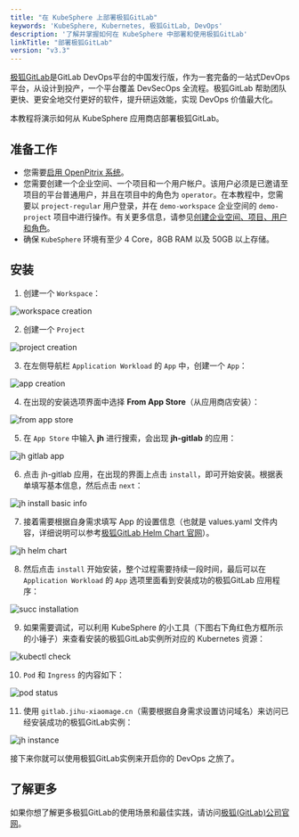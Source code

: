 ```yaml
---
title: "在 KubeSphere 上部署极狐GitLab"
keywords: 'KubeSphere, Kubernetes, 极狐GitLab, DevOps'
description: '了解并掌握如何在 KubeSphere 中部署和使用极狐GitLab'
linkTitle: "部署极狐GitLab"
version: "v3.3"
---
```


[极狐GitLab](https://gitlab.cn)是GitLab DevOps平台的中国发行版，作为一套完备的一站式DevOps平台，从设计到投产，一个平台覆盖 DevSecOps 全流程。极狐GitLab 帮助团队更快、更安全地交付更好的软件，提升研运效能，实现 DevOps 价值最大化。

本教程将演示如何从 KubeSphere 应用商店部署极狐GitLab。

## **准备工作**


- 您需要[启用 OpenPitrix 系统](../../../pluggable-components/app-store/)。
- 您需要创建一个企业空间、一个项目和一个用户帐户。该用户必须是已邀请至项目的平台普通用户，并且在项目中的角色为 `operator`。在本教程中，您需要以 `project-regular` 用户登录，并在 `demo-workspace` 企业空间的 `demo-project` 项目中进行操作。有关更多信息，请参见[创建企业空间、项目、用户和角色](../../../quick-start/create-workspace-and-project/)。
- 确保 `KubeSphere` 环境有至少 4 Core，8GB RAM 以及 50GB 以上存储。

## 安装

1. 创建一个 `Workspace`：

![workspace creation](/images/docs/v3.x/zh-cn/appstore/built-in-apps/jh-app/workspace-creation.png)

2. 创建一个 `Project`

![project creation](/images/docs/v3.x/zh-cn/appstore/built-in-apps/jh-app/project-creation.png)

3. 在左侧导航栏 `Application Workload` 的 `App` 中，创建一个 `App`：

![app creation](/images/docs/v3.x/zh-cn/appstore/built-in-apps/jh-app/app-creation.png)

4. 在出现的安装选项界面中选择 **From App Store**（从应用商店安装）：

![from app store](/images/docs/v3.x/zh-cn/appstore/built-in-apps/jh-app/from-app-store.png)

5. 在 `App Store` 中输入 **jh** 进行搜索，会出现 **jh-gitlab** 的应用：

![jh gitlab app](/images/docs/v3.x/zh-cn/appstore/built-in-apps/jh-app/jihu-gitlab-app.png) 

6. 点击 jh-gitlab 应用，在出现的界面上点击 `install`，即可开始安装。根据表单填写基本信息，然后点击 `next`：

![jh install basic info](/images/docs/v3.x/zh-cn/appstore/built-in-apps/jh-app/jh-install-basic-info.png)

7. 接着需要根据自身需求填写 App 的设置信息（也就是 values.yaml 文件内容，详细说明可以参考[极狐GitLab Helm Chart 官网](https://jihulab.com/gitlab-cn/charts/gitlab/-/blob/main-jh/values.yaml)）。

![jh helm chart](/images/docs/v3.x/zh-cn/appstore/built-in-apps/jh-app/jh-helm-charts.png)

8. 然后点击 `install` 开始安装，整个过程需要持续一段时间，最后可以在 `Application Workload` 的 `App` 选项里面看到安装成功的极狐GitLab 应用程序：

![succ installation](/images/docs/v3.x/zh-cn/appstore/built-in-apps/jh-app/succ-installation.png)

9. 如果需要调试，可以利用 KubeSphere 的小工具（下图右下角红色方框所示的小锤子）来查看安装的极狐GitLab实例所对应的 Kubernetes 资源：

![kubectl check](/images/docs/v3.x/zh-cn/appstore/built-in-apps/jh-app/kubectl-check.png)

10. `Pod` 和  `Ingress` 的内容如下：

![pod status](/images/docs/v3.x/zh-cn/appstore/built-in-apps/jh-app/pod-status.png)

11. 使用 `gitlab.jihu-xiaomage.cn`（需要根据自身需求设置访问域名）来访问已经安装成功的极狐GitLab实例：

![jh instance](/images/docs/v3.x/zh-cn/appstore/built-in-apps/jh-app/jh-instance.png)

接下来你就可以使用极狐GitLab实例来开启你的 DevOps 之旅了。

## 了解更多

如果你想了解更多极狐GitLab的使用场景和最佳实践，请访问[极狐(GitLab)公司官网](https://gitlab.cn)。
